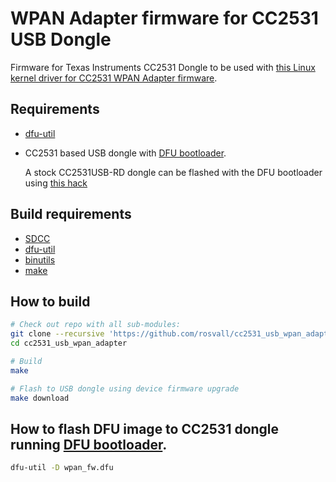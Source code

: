 # WPAN Adapter firmware for CC2531 USB Dongle

Firmware for Texas Instruments CC2531 Dongle to be used with [this Linux kernel driver for CC2531 WPAN Adapter firmware](https://github.com/rosvall/cc2531_linux).

## Requirements
- [dfu-util](https://sourceforge.net/projects/dfu-util/)
- CC2531 based USB dongle with [DFU bootloader](https://github.com/rosvall/cc2531_bootloader/).

    A stock CC2531USB-RD dongle can be flashed with the DFU bootloader using [this hack](https://github.com/rosvall/cc2531_oem_flasher)

## Build requirements
- [SDCC](https://sourceforge.net/projects/sdcc/)
- [dfu-util](https://sourceforge.net/projects/dfu-util/)
- [binutils](https://www.gnu.org/software/binutils/)
- [make](https://www.gnu.org/software/make/)

## How to build
```sh
# Check out repo with all sub-modules:
git clone --recursive 'https://github.com/rosvall/cc2531_usb_wpan_adapter.git' 
cd cc2531_usb_wpan_adapter

# Build
make

# Flash to USB dongle using device firmware upgrade
make download
```

## How to flash DFU image to CC2531 dongle running [DFU bootloader](https://github.com/rosvall/cc2531_bootloader/).
```sh
dfu-util -D wpan_fw.dfu
```
